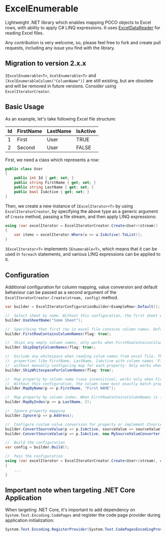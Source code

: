 # ExcelEnumerable
Lightweight .NET library which enables mapping POCO objects to Excel rows, with ability to apply C# LINQ expressions. It uses [ExcelDataReader](https://github.com/ExcelDataReader/ExcelDataReader) for reading Excel files.

Any contribution is very welcome, so, please feel free to fork and create pull requests, including any issue you find with the library.

## Migration to version 2.x.x
`IExcelEnumerable<T>`, `XcelEnumerable<T>` and `[XcelEnumerableColumn("ColumnName")]` are still existing, but are obsolete and will be removed in future versions. Consider using `ExcelIteratorCreator`.

## Basic Usage
As an example, let's take following Excel file structure:

Id | FirstName | LastName | IsActive
------ | ------- | ------ | ------
1 | First | User | TRUE
2 | Second | User | FALSE

First, we need a class which represents a row:

```c#
public class User
{
    public int Id { get; set; }
    public string FirstName { get; set; }
    public string LastName { get; set; }
    public bool IsActive { get; set; }
}
```

Then, we create a new instance of `IExcelIterator<T>` by using `ExcelIteratorCreator`, by specifying the above type as a generic argument of `Create` method, passing a file stream, and then apply LINQ expressions:

```c#
using (var excelIterator = ExcelIteratorCreator.Create<User>(stream))
{
    var items = excelIterator.Where(u => u.IsActive).ToList();
}
```

`IExcelIterator<T>` implements `IEnumerable<T>`, which means that it can be used in `foreach` statements, and various LINQ expressions can be applied to it.

## Configuration
Additional configuration for column mapping, value conversion and default behaviour can be passed as a second argument of the `ExcelIteratorCreator.Create(stream, config)` method.

```c#
var builder = ExcelIteratorConfigurationBuilder<ExampleRow>.Default();

//  Select sheet by name. Without this configuration, the first sheet will be used by default.
builder.UseSheetName("Some Sheet");

//  Specifying that first row in excel file contains column names. Default: true
builder.FirstRowContainsColumnNames(flag: true);

//  Skips any empty column names, only works when FirstRowContainsColumnNames is true. Default: true
builder.SkipEmptyColumnNames(flag: true);

//  Exclude any whitespace when reading colum names from excel file. This might be useful for easy mapping
//  properties like FirstName, LastName, IsActive with column names 'First Name', '   Last   Name', ' Is Active'
//  without manually configuring map for each property. Only works when FirstRowContainsColumnNames is true. Default: false
builder.SkipWhitespaceForColumnNames(flag: true);

//  Map property by column name (case insensitive), works only when FirstRowContainsColumnNames is true.
//  Without this configuration, the column name must exactly match property name (case insensitive)
builder.MapByName(p => p.FirstName, "First NAME");

//  Map property by column index. When FirstRowContainsColumnNames is false, all columns have to be mapped by index.
builder.MapByIndex(p => p.LastName, 2);

//  Ignore property mapping
builder.Ignore(p => p.Address);

//  Configure custom value conversion for property or implement ISourceValueConverter and pass an instance of it.
builder.ConvertSourceValue(p => p.IsActive, sourceValue => sourceValue?.ToString() == "TRUE");
builder.ConvertSourceValue(p => p.IsActive, new MySourceValueConverter());

//  Build the configuration
var config = builder.Build();

//  Pass the configuration
using (var excelIterator = ExcelIteratorCreator.Create<User>(stream), config)
{
    ...
}
```

## Important note when targeting .NET Core Application
When targeting .NET Core, it's important to add dependency on `System.Text.Encoding.CodePages` and register the code page provider during application initialization:
```c#
System.Text.Encoding.RegisterProvider(System.Text.CodePagesEncodingProvider.Instance);
```